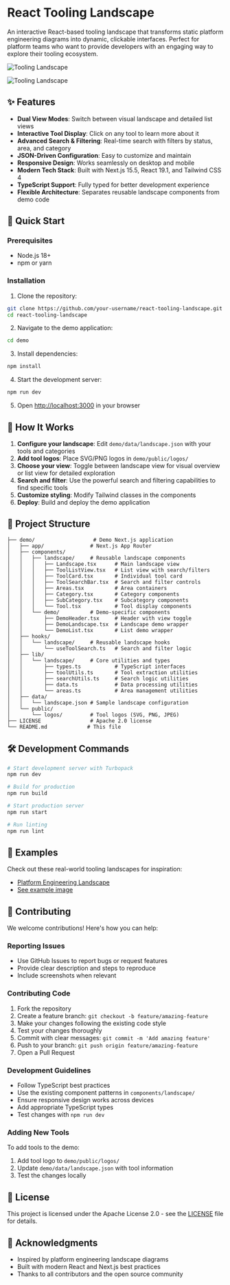# React Tooling Landscape

An interactive React-based tooling landscape that transforms static platform engineering diagrams into dynamic, clickable interfaces. Perfect for platform teams who want to provide developers with an engaging way to explore their tooling ecosystem.

![Tooling Landscape](./demo/public/tooling-landscape-graphic.png)

![Tooling Landscape](./demo/public/tooling-landscape-list.png)

## ✨ Features

- **Dual View Modes**: Switch between visual landscape and detailed list views
- **Interactive Tool Display**: Click on any tool to learn more about it
- **Advanced Search & Filtering**: Real-time search with filters by status, area, and category
- **JSON-Driven Configuration**: Easy to customize and maintain
- **Responsive Design**: Works seamlessly on desktop and mobile
- **Modern Tech Stack**: Built with Next.js 15.5, React 19.1, and Tailwind CSS 4
- **TypeScript Support**: Fully typed for better development experience
- **Flexible Architecture**: Separates reusable landscape components from demo code

## 🚀 Quick Start

### Prerequisites

- Node.js 18+
- npm or yarn

### Installation

1. Clone the repository:

```bash
git clone https://github.com/your-username/react-tooling-landscape.git
cd react-tooling-landscape
```

2. Navigate to the demo application:

```bash
cd demo
```

3. Install dependencies:

```bash
npm install
```

4. Start the development server:

```bash
npm run dev
```

5. Open [http://localhost:3000](http://localhost:3000) in your browser

## 🎯 How It Works

1. **Configure your landscape**: Edit `demo/data/landscape.json` with your tools and categories
2. **Add tool logos**: Place SVG/PNG logos in `demo/public/logos/`
3. **Choose your view**: Toggle between landscape view for visual overview or list view for detailed exploration
4. **Search and filter**: Use the powerful search and filtering capabilities to find specific tools
5. **Customize styling**: Modify Tailwind classes in the components
6. **Deploy**: Build and deploy the demo application

## 📁 Project Structure

```
├── demo/                   # Demo Next.js application
│   ├── app/               # Next.js App Router
│   ├── components/
│   │   ├── landscape/     # Reusable landscape components
│   │   │   ├── Landscape.tsx      # Main landscape view
│   │   │   ├── ToolListView.tsx   # List view with search/filters
│   │   │   ├── ToolCard.tsx       # Individual tool card
│   │   │   ├── ToolSearchBar.tsx  # Search and filter controls
│   │   │   ├── Areas.tsx          # Area containers
│   │   │   ├── Category.tsx       # Category components
│   │   │   ├── SubCategory.tsx    # Subcategory components
│   │   │   └── Tool.tsx           # Tool display components
│   │   └── demo/          # Demo-specific components
│   │       ├── DemoHeader.tsx     # Header with view toggle
│   │       ├── DemoLandscape.tsx  # Landscape demo wrapper
│   │       └── DemoList.tsx       # List demo wrapper
│   ├── hooks/
│   │   └── landscape/     # Reusable landscape hooks
│   │       └── useToolSearch.ts   # Search and filter logic
│   ├── lib/
│   │   └── landscape/     # Core utilities and types
│   │       ├── types.ts           # TypeScript interfaces
│   │       ├── toolUtils.ts       # Tool extraction utilities
│   │       ├── searchUtils.ts     # Search logic utilities
│   │       ├── data.ts            # Data processing utilities
│   │       └── areas.ts           # Area management utilities
│   ├── data/
│   │   └── landscape.json # Sample landscape configuration
│   └── public/
│       └── logos/         # Tool logos (SVG, PNG, JPEG)
├── LICENSE                # Apache 2.0 license
└── README.md             # This file
```

## 🛠️ Development Commands

```bash
# Start development server with Turbopack
npm run dev

# Build for production
npm run build

# Start production server
npm run start

# Run linting
npm run lint
```

## 📖 Examples

Check out these real-world tooling landscapes for inspiration:

- [Platform Engineering Landscape](https://platformengineering.org/platform-tooling)
- [See example image](./images/tooling-landscape.png)

## 🤝 Contributing

We welcome contributions! Here's how you can help:

### Reporting Issues

- Use GitHub Issues to report bugs or request features
- Provide clear description and steps to reproduce
- Include screenshots when relevant

### Contributing Code

1. Fork the repository
2. Create a feature branch: `git checkout -b feature/amazing-feature`
3. Make your changes following the existing code style
4. Test your changes thoroughly
5. Commit with clear messages: `git commit -m 'Add amazing feature'`
6. Push to your branch: `git push origin feature/amazing-feature`
7. Open a Pull Request

### Development Guidelines

- Follow TypeScript best practices
- Use the existing component patterns in `components/landscape/`
- Ensure responsive design works across devices
- Add appropriate TypeScript types
- Test changes with `npm run dev`

### Adding New Tools

To add tools to the demo:

1. Add tool logo to `demo/public/logos/`
2. Update `demo/data/landscape.json` with tool information
3. Test the changes locally

## 📄 License

This project is licensed under the Apache License 2.0 - see the [LICENSE](LICENSE) file for details.

## 🙏 Acknowledgments

- Inspired by platform engineering landscape diagrams
- Built with modern React and Next.js best practices
- Thanks to all contributors and the open source community
